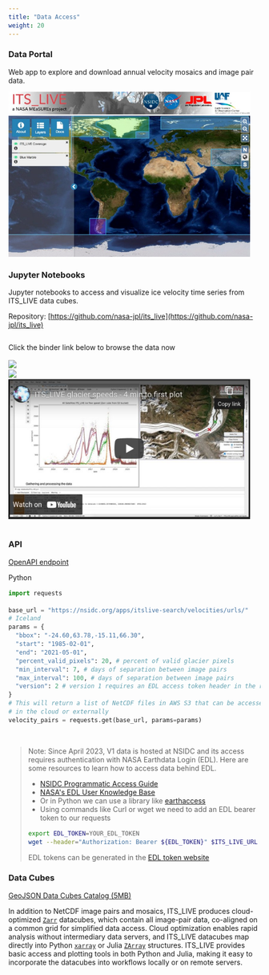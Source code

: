 ```yaml
---
title: "Data Access"
weight: 20
---
```


### Data Portal

Web app to explore and download annual velocity mosaics and image pair data.

<div class="columns">
  <div class="column">
    <a href="https://nsidc.org/apps/itslive/" target="_blank" class="custom-image">
      <img src="images/webapp.jpg" />
    </a>
  </div>
  <div class="column"></div>
</div>

### Jupyter Notebooks

Jupyter notebooks to access and visualize ice velocity time series from ITS_LIVE data cubes.

Repository: [https://github.com/nasa-jpl/its_live](https://github.com/nasa-jpl/its_live)

<div class="columns">
  <div class="column">
    <p>
    Click the binder link below to browse the data now <br><br>
     <a href="https://itslive-dashboard.labs.nsidc.org/" target="_blank"><img src="https://img.shields.io/badge/Launch-Voilà-lightblue?atyle=plastic&logo=jupyter" class="custom-image"/></a><br>
    <a href="https://mybinder.org/v2/gh/nasa-jpl/its_live/main?urlpath=lab/tree/notebooks" target="_blank"><img src="https://img.shields.io/badge/Launch-Binder-lightgreen?atyle=plastic&logo=jupyter" class="custom-image"/></a><br>
  <a href="https://www.youtube.com/watch?v=G7E7rE5npvg" target="_blank"><img src="images/youtube-screen.jpg"></a>
   </p>
  </div>
  <div class="column"></div>
</div>


### API

[OpenAPI endpoint](https://nsidc.org/apps/itslive-search/docs)


Python

<div class="align-left">


```python
import requests

base_url = "https://nsidc.org/apps/itslive-search/velocities/urls/"
# Iceland
params = {
  "bbox": "-24.60,63.78,-15.11,66.30",
  "start": "1985-02-01",
  "end": "2021-05-01",
  "percent_valid_pixels": 20, # percent of valid glacier pixels
  "min_interval": 7, # days of separation between image pairs
  "max_interval": 100, # days of separation between image pairs
  "version": 2 # version 1 requires an EDL access token header in the request
}
# This will return a list of NetCDF files in AWS S3 that can be accessed
# in the cloud or externally
velocity_pairs = requests.get(base_url, params=params)
```

<br>

> Note: Since April 2023, V1 data is hosted at NSIDC and its access requires authentication with NASA Earthdata Login (EDL).
> Here are some resources to learn how to access data behind EDL.
> * [NSIDC Programmatic Access Guide](https://nsidc.org/data/user-resources/help-center/programmatic-data-access-guide)
> * [NASA's EDL User Knowledge Base](https://wiki.earthdata.nasa.gov/display/EL/EDL+User+Knowledge+Base)
> * Or in Python we can use a library like [earthaccess](https://github.com/nsidc/earthaccess)
> * Using commands like Curl or wget we need to add an EDL bearer token to our requests
> ```bash
> export EDL_TOKEN=YOUR_EDL_TOKEN
> wget --header="Authorization: Bearer ${EDL_TOKEN}" $ITS_LIVE_URL
> ```
> EDL tokens can be generated in the [EDL token website](https://urs.earthdata.nasa.gov/home)
</div>


### Data Cubes


[GeoJSON Data Cubes Catalog (5MB)](https://its-live-data.s3.amazonaws.com/datacubes/catalog_v02.json)


In addition to NetCDF image pairs and mosaics, ITS_LIVE produces cloud-optimized [`Zarr`](https://zarr.readthedocs.io/en/stable/) datacubes, which contain all image-pair data, co-aligned on a common grid for simplified data access. Cloud optimization enables rapid analysis without intermediary data servers, and ITS_LIVE datacubes map directly into Python [`xarray`](https://docs.xarray.dev/en/stable/) or Julia  [`ZArray`](https://docs.julialang.org/en/v1/manual/arrays/) structures. ITS_LIVE provides basic access and plotting tools in both Python and Julia, making it easy to incorporate the datacubes into workflows locally or on remote servers.


